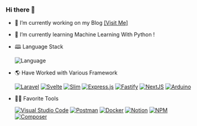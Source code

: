 ### Hi there 👋
- 🔭 I’m currently working on my Blog [[Visit Me]](https://radito.github.io)
- 🌱 I’m currently learning Machine Learning With Python !
- 🕮 Language Stack

    ![Language](https://skillicons.dev/icons?i=php,js,ts,py,cpp)
- 🌎 Have Worked with Various Framework

    [![Laravel](https://img.shields.io/badge/laravel-%23FF2D20.svg?style=for-the-badge&logo=laravel&logoColor=white)](https://laravel.com/)
    [![Svelte](https://img.shields.io/badge/svelte-%23F96743.svg?style=for-the-badge&logo=svelte&logoColor=white)](https://svelte.dev/)
    [![Slim](https://img.shields.io/badge/Slim-719E40?style=for-the-badge&logo=gradle&logoColor=white)](https://www.slimframework.com/)
    [![Express.js](https://img.shields.io/badge/express.js-%23404d59.svg?style=for-the-badge&logo=express&logoColor=%2361DAFB)](https://expressjs.com/)
    [![Fastify](https://img.shields.io/badge/fastify-%23000000.svg?style=for-the-badge&logo=fastify&logoColor=white)](https://www.fastify.io/)
    [![NextJS](https://img.shields.io/badge/Next-black?style=for-the-badge&logo=next.js&logoColor=white)](https://nextjs.org/)
    [![Arduino](https://img.shields.io/badge/-Arduino-00979D?style=for-the-badge&logo=Arduino&logoColor=white)](https://www.arduino.cc/)

 
 - 👨‍💻 Favorite Tools
 
    [![Visual Studio Code](https://img.shields.io/badge/VSCode-0078d7.svg?style=for-the-badge&logo=visual-studio-code&logoColor=white)](https://code.visualstudio.com/)
    [![Postman](https://img.shields.io/badge/Postman-FF6C37?style=for-the-badge&logo=postman&logoColor=white)](https://www.postman.com/)
    [![Docker](https://img.shields.io/badge/docker-%230db7ed.svg?style=for-the-badge&logo=docker&logoColor=white)](https://www.docker.com/)
    [![Notion](https://img.shields.io/badge/Notion-%23000000.svg?style=for-the-badge&logo=notion&logoColor=white)](https://www.notion.so/)
    [![NPM](https://img.shields.io/badge/NPM-%23CB3837.svg?style=for-the-badge&logo=npm&logoColor=white)](https://www.npmjs.com/)
    [![Composer](https://img.shields.io/badge/Composer-FFFFFF.svg?style=for-the-badge&logo=composer&logoColor=black)](https://getcomposer.org/)


<!--
**radito/radito** is a ✨ _special_ ✨ repository because its `README.md` (this file) appears on your GitHub profile.

Here are some ideas to get you started:

- 🔭 I’m currently working on ...
- 🌱 I’m currently learning ...
- 👯 I’m looking to collaborate on ...
- 🤔 I’m looking for help with ...
- 💬 Ask me about ...
- 📫 How to reach me: ...
- 😄 Pronouns: ...
- ⚡ Fun fact: ...
-->
